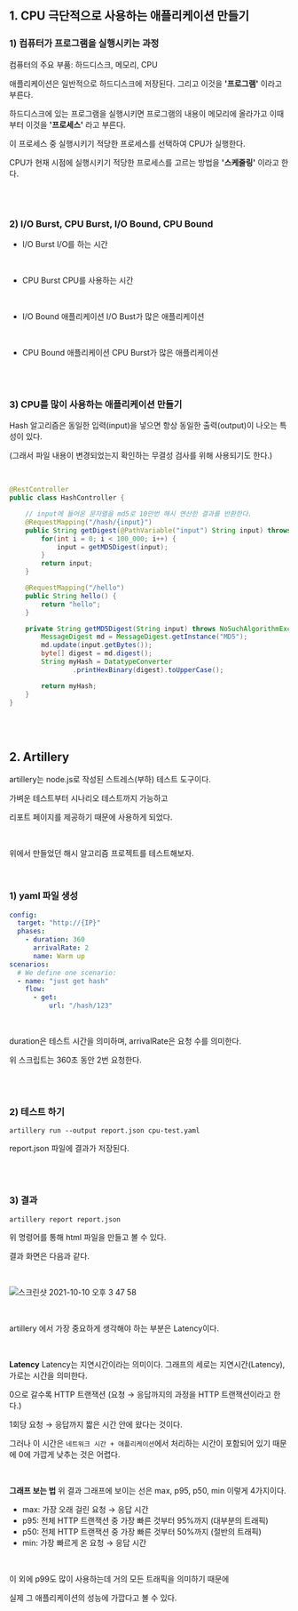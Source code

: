 ## 1. CPU 극단적으로 사용하는 애플리케이션 만들기

### 1) 컴퓨터가 프로그램을 실행시키는 과정

컴퓨터의 주요 부품: 하드디스크, 메모리, CPU

애플리케이션은 일반적으로 하드디스크에 저장된다.
그리고 이것을 **'프로그램'** 이라고 부른다.

하드디스크에 있는 프로그램을 실행시키면
프로그램의 내용이 메모리에 올라가고 이때부터 이것을 **'프로세스'** 라고 부른다.

이 프로세스 중 실행시키기 적당한 프로세스를 선택하여 CPU가 실행한다.

CPU가 현재 시점에 실행시키기 적당한 프로세스를 고르는 방법을 **'스케줄링'** 이라고 한다.

<br />
<br />

### 2) I/O Burst, CPU Burst, I/O Bound, CPU Bound

* I/O Burst
  I/O를 하는 시간

<br />

* CPU Burst
  CPU를 사용하는 시간

<br />

* I/O Bound 애플리케이션
  I/O Bust가 많은 애플리케이션

<br />

* CPU Bound 애플리케이션
  CPU Burst가 많은 애플리케이션

<br />
<br />

### 3) CPU를 많이 사용하는 애플리케이션 만들기

Hash 알고리즘은 동일한 입력(input)을 넣으면 항상 동일한 출력(output)이 나오는 특성이 있다.

(그래서 파일 내용이 변경되었는지 확인하는 무결성 검사를 위해 사용되기도 한다.)

<br />

```java
@RestController
public class HashController {

    // input에 들어온 문자열을 md5로 10만번 해시 연산한 결과를 반환한다. 
    @RequestMapping("/hash/{input}")
    public String getDigest(@PathVariable("input") String input) throws NoSuchAlgorithmException {
        for(int i = 0; i < 100_000; i++) {
            input = getMD5Digest(input);
        }
        return input;
    }

    @RequestMapping("/hello")
    public String hello() {
        return "hello";
    }

    private String getMD5Digest(String input) throws NoSuchAlgorithmException {
        MessageDigest md = MessageDigest.getInstance("MD5");
        md.update(input.getBytes());
        byte[] digest = md.digest();
        String myHash = DatatypeConverter
                .printHexBinary(digest).toUpperCase();

        return myHash;
    }
}
```

<br />
<br />

## 2. Artillery

artillery는 node.js로 작성된 스트레스(부하) 테스트 도구이다.

가벼운 테스트부터 시나리오 테스트까지 가능하고

리포트 페이지를 제공하기 때문에 사용하게 되었다.

<br />

위에서 만들었던 해시 알고리즘 프로젝트를 테스트해보자.

<br />

### 1) yaml 파일 생성

```yaml
config:
  target: "http://{IP}"
  phases:
    - duration: 360
      arrivalRate: 2
      name: Warm up
scenarios:
  # We define one scenario:
  - name: "just get hash"
    flow:
      - get:
          url: "/hash/123"
```

<br />

duration은 테스트 시간을 의미하며, arrivalRate은 요청 수를 의미한다.

위 스크립트는 360초 동안 2번 요청한다.

<br />
<br />

### 2) 테스트 하기

```
artillery run --output report.json cpu-test.yaml
```

report.json 파일에 결과가 저장된다.

<br />
<br />

### 3) 결과

```
artillery report report.json  
```

위 명령어를 통해 html 파일을 만들고 볼 수 있다.

결과 화면은 다음과 같다.

<br />

![스크린샷 2021-10-10 오후 3 47 58](https://user-images.githubusercontent.com/33855307/136685855-b9333a7a-4e61-4d9e-955f-57949fd57972.png)

<br />

artillery 에서 가장 중요하게 생각해야 하는 부분은 Latency이다.

<br />

**Latency**
Latency는 지연시간이라는 의미이다.
그래프의 세로는 지연시간(Latency), 가로는 시간을 의미한다.

0으로 갈수록 HTTP 트랜잭션 (요청 → 응답까지의 과정을 HTTP 트랜잭션이라고 한다.)

1회당 요청 → 응답까지 짧은 시간 안에 왔다는 것이다.

그러나 이 시간은 `네트워크 시간 + 애플리케이션`에서 처리하는 시간이 포함되어 있기 때문에 0에 가깝게 낮추는 것은 어렵다.

<br />

**그래프 보는 법**
위 결과 그래프에 보이는 선은 max, p95, p50, min 이렇게 4가지이다.

* max: 가장 오래 걸린 요청 → 응답 시간
* p95: 전체 HTTP 트랜잭션 중 가장 빠른 것부터 95%까지 (대부분의 트래픽)
* p50: 전체 HTTP 트랜잭션 중 가장 빠른 것부터 50%까지 (절반의 트래픽)
* min: 가장 빠르게 온 요청 → 응답 시간

<br />

이 외에 p99도 많이 사용하는데 거의 모든 트래픽을 의미하기 때문에

실제 그 애플리케이션의 성능에 가깝다고 볼 수 있다.

<br />
